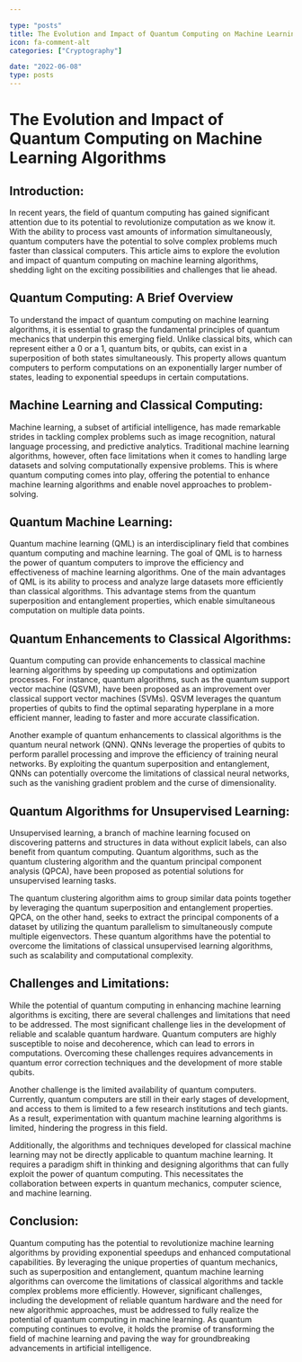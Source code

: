 ```yaml
---

type: "posts"
title: The Evolution and Impact of Quantum Computing on Machine Learning Algorithms
icon: fa-comment-alt
categories: ["Cryptography"]

date: "2022-06-08"
type: posts
---
```





# The Evolution and Impact of Quantum Computing on Machine Learning Algorithms

## Introduction:
In recent years, the field of quantum computing has gained significant attention due to its potential to revolutionize computation as we know it. With the ability to process vast amounts of information simultaneously, quantum computers have the potential to solve complex problems much faster than classical computers. This article aims to explore the evolution and impact of quantum computing on machine learning algorithms, shedding light on the exciting possibilities and challenges that lie ahead.

## Quantum Computing: A Brief Overview
To understand the impact of quantum computing on machine learning algorithms, it is essential to grasp the fundamental principles of quantum mechanics that underpin this emerging field. Unlike classical bits, which can represent either a 0 or a 1, quantum bits, or qubits, can exist in a superposition of both states simultaneously. This property allows quantum computers to perform computations on an exponentially larger number of states, leading to exponential speedups in certain computations.

## Machine Learning and Classical Computing:
Machine learning, a subset of artificial intelligence, has made remarkable strides in tackling complex problems such as image recognition, natural language processing, and predictive analytics. Traditional machine learning algorithms, however, often face limitations when it comes to handling large datasets and solving computationally expensive problems. This is where quantum computing comes into play, offering the potential to enhance machine learning algorithms and enable novel approaches to problem-solving.

## Quantum Machine Learning:
Quantum machine learning (QML) is an interdisciplinary field that combines quantum computing and machine learning. The goal of QML is to harness the power of quantum computers to improve the efficiency and effectiveness of machine learning algorithms. One of the main advantages of QML is its ability to process and analyze large datasets more efficiently than classical algorithms. This advantage stems from the quantum superposition and entanglement properties, which enable simultaneous computation on multiple data points.

## Quantum Enhancements to Classical Algorithms:
Quantum computing can provide enhancements to classical machine learning algorithms by speeding up computations and optimization processes. For instance, quantum algorithms, such as the quantum support vector machine (QSVM), have been proposed as an improvement over classical support vector machines (SVMs). QSVM leverages the quantum properties of qubits to find the optimal separating hyperplane in a more efficient manner, leading to faster and more accurate classification.

Another example of quantum enhancements to classical algorithms is the quantum neural network (QNN). QNNs leverage the properties of qubits to perform parallel processing and improve the efficiency of training neural networks. By exploiting the quantum superposition and entanglement, QNNs can potentially overcome the limitations of classical neural networks, such as the vanishing gradient problem and the curse of dimensionality.

## Quantum Algorithms for Unsupervised Learning:
Unsupervised learning, a branch of machine learning focused on discovering patterns and structures in data without explicit labels, can also benefit from quantum computing. Quantum algorithms, such as the quantum clustering algorithm and the quantum principal component analysis (QPCA), have been proposed as potential solutions for unsupervised learning tasks.

The quantum clustering algorithm aims to group similar data points together by leveraging the quantum superposition and entanglement properties. QPCA, on the other hand, seeks to extract the principal components of a dataset by utilizing the quantum parallelism to simultaneously compute multiple eigenvectors. These quantum algorithms have the potential to overcome the limitations of classical unsupervised learning algorithms, such as scalability and computational complexity.

## Challenges and Limitations:
While the potential of quantum computing in enhancing machine learning algorithms is exciting, there are several challenges and limitations that need to be addressed. The most significant challenge lies in the development of reliable and scalable quantum hardware. Quantum computers are highly susceptible to noise and decoherence, which can lead to errors in computations. Overcoming these challenges requires advancements in quantum error correction techniques and the development of more stable qubits.

Another challenge is the limited availability of quantum computers. Currently, quantum computers are still in their early stages of development, and access to them is limited to a few research institutions and tech giants. As a result, experimentation with quantum machine learning algorithms is limited, hindering the progress in this field.

Additionally, the algorithms and techniques developed for classical machine learning may not be directly applicable to quantum machine learning. It requires a paradigm shift in thinking and designing algorithms that can fully exploit the power of quantum computing. This necessitates the collaboration between experts in quantum mechanics, computer science, and machine learning.

## Conclusion:
Quantum computing has the potential to revolutionize machine learning algorithms by providing exponential speedups and enhanced computational capabilities. By leveraging the unique properties of quantum mechanics, such as superposition and entanglement, quantum machine learning algorithms can overcome the limitations of classical algorithms and tackle complex problems more efficiently. However, significant challenges, including the development of reliable quantum hardware and the need for new algorithmic approaches, must be addressed to fully realize the potential of quantum computing in machine learning. As quantum computing continues to evolve, it holds the promise of transforming the field of machine learning and paving the way for groundbreaking advancements in artificial intelligence.